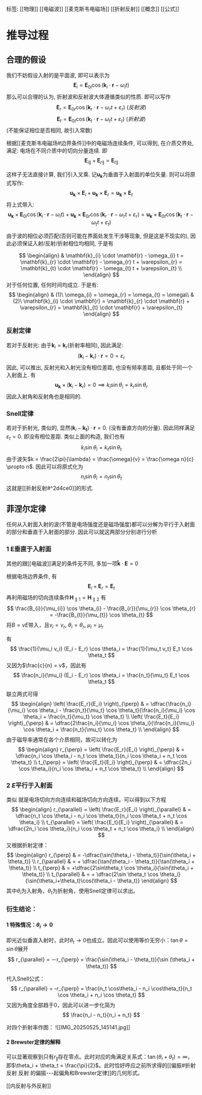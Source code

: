 标签: [[物理]] [[电磁波]] [[麦克斯韦电磁场]] [[折射反射]] [[概念]] [[公式]]

# 推导过程

## 合理的假设

我们不妨假设入射的是平面波, 即可以表示为
$$
\mathbf{E}_{i} = \mathbf{E}_{0i} \cos ( \mathbf{k}_{i} \cdot \mathbf{r} - \omega_{i} t )
$$
那么可以合理的认为, 折射波和反射波大体遵循类似的性质. 即可以写作
$$
\mathbf{E}_{r} = \mathbf{E}_{0r} \cos ( \mathbf{k}_{r} \cdot \mathbf{r} - \omega_{r} t +\varepsilon_{r})\ (反射波)
$$
$$
\mathbf{E}_{t} = \mathbf{E}_{0t} \cos ( \mathbf{k}_{t} \cdot \mathbf{r} - \omega_{t} t + \varepsilon_{t})\ (折射波)
$$
(不能保证相位是否相同, 故引入常数)

根据[[麦克斯韦电磁场#边界条件]]中的电磁场连续条件, 可以得到, 在介质交界处, 满足: 电场在不同介质中的切向分量连续. 即
$$
\mathbf{E}_{i\parallel} + \mathbf{E}_{r\parallel} = \mathbf{E}_{t\parallel}
$$

这样子无法直接计算, 我们引入叉乘. 记$\mathbf{u_{k}}$为垂直于入射面的单位矢量. 则可以将原式写作: 
$$
\mathbf{u_{k}} \times \mathbf{E}_{i} + \mathbf{u_{k}} \times \mathbf{E}_{r} = \mathbf{u_{k}} \times \mathbf{E}_{t}
$$
将上式带入: 
$$
\mathbf{u_{k}} \times \mathbf{E}_{0i} \cos ( \mathbf{k}_{i} \cdot \mathbf{r} - \omega_{i}t) + \mathbf{u_{k}} \times \mathbf{E}_{0r} \cos ( \mathbf{k}_{r} \cdot \mathbf{r} - \omega_{r} t +\varepsilon_{r}) = \mathbf{u_{k}} \times \mathbf{E}_{0t} \cos ( \mathbf{k}_{t} \cdot \mathbf{r} - \omega_{t} t + \varepsilon_{t})
$$

由于波的相位必须匹配(否则可能在界面处发生干涉等现象, 但是这是不现实的), 因此必须保证入射/反射/折射相位均相同, 于是有

$$
\begin{align}
 & \mathbf{k}_{i} \cdot \mathbf{r} - \omega_{i} t = \mathbf{k}_{r} \cdot \mathbf{r} - \omega_{r} t + \varepsilon_{r} = \mathbf{k}_{t} \cdot \mathbf{r} - \omega_{t} t + \varepsilon_{t} \\
\end{align}
$$
对于任何位置, 任何时间均成立. 于是有: 
$$
\begin{align}
 & (1)\ \omega_{i} = \omega_{r} = \omega_{t} = \omega\\
 & (2)\ \mathbf{k}_{i} \cdot \mathbf{r} = \mathbf{k}_{r} \cdot \mathbf{r} + \varepsilon_{r} = \mathbf{k}_{t} \cdot \mathbf{r} + \varepsilon_{t}
\end{align}
$$
### 反射定律

若对于反射光: 由于$\mathbf{k}_{i} = \mathbf{k}_{r}$(折射率相同), 因此满足: 
$$
(\mathbf{k}_{i} - \mathbf{k}_{r}) \cdot \mathbf{r} = 0 = \varepsilon_{r}
$$
因此, 可以推出, 反射光和入射光没有相位差距, 也没有频率差距, 且都处于同一个入射面上. 有
$$
\mathbf{u_{k}} \times (\mathbf{k}_{i} - \mathbf{k}_{r}) = 0 \implies k_{i} \sin \theta_{i} = k_{r} \sin \theta_{r}
$$
因此入射角和反射角也是相同的. 

### Snell定律

若对于折射光, 类似的, 显然$(\mathbf{k}_{i} - \mathbf{k_{t}}) \cdot \mathbf{r} = 0$. (没有垂直方向的分量). 因此同样满足$\varepsilon_{t} = 0$. 即没有相位差距. 类似上面的构造, 我们也有
$$
k_{i} \sin \theta_{i} = k_{t} \sin \theta_{t}
$$
由于波矢$k = \frac{2\pi}{\lambda} = \frac{\omega}{v} = \frac{\omega n}{c} \propto n$. 因此可以将原式化为
$$
n_{i} \sin \theta_{i} = n_{t} \sin \theta_{t}
$$
这就是[[折射反射#^2d4ce0]]的形式. 

## 菲涅尔定律

任何从入射面入射的波(不管是电场强度还是磁场强度)都可以分解为平行于入射面的部分和垂直于入射面的部分. 因此可以就这两部分分别进行分析

### 1 $\mathbf{E}$垂直于入射面

其他的跟[[电磁波]]满足的条件无不同, 多加一项$\mathbf{\hat{k}} \cdot \mathbf{E} = 0$

根据电场边界条件, 有
$$
\mathbf{E}_{i} + \mathbf{E}_{r} = \mathbf{E}_{t}
$$
再利用磁场的切向连续条件$\mathbf{H}_{\parallel 1} = \mathbf{H}_{\parallel 2}$
有
$$
\frac{B_{i}}{\mu_{i}} \cos \theta_{i} - \frac{B_{r}}{\mu_{r}} \cos \theta_{r} = -\frac{B_{t}}{\mu_{t}} \cos \theta_{t}
$$
将$B = vE$带入，且$v_i = v_r,\ \theta_i = \theta_r,\ \mu_i = \mu_r$

有
$$
\frac{1}{\mu_i v_i} (E_i - E_r) \cos \theta_i = \frac{1}{\mu_t v_t} E_t \cos \theta_t
$$
又因为$\frac{c}{n} = v$，因此有
$$
\frac{n_i}{\mu_i} (E_i - E_r) \cos \theta_i = \frac{n_t}{\mu_t} E_t \cos \theta_t
$$

联立两式可得
$$
\begin{align}
\left( \frac{E_r}{E_i} \right)_{\perp}  & = \dfrac{\frac{n_i}{\mu_i} \cos \theta_i - \frac{n_t}{\mu_t} \cos \theta_t}{\frac{n_i}{\mu_i} \cos \theta_i + \frac{n_t}{\mu_t} \cos \theta_t} \\
\left( \frac{E_t}{E_i} \right)_{\perp}  & = \dfrac{2\frac{n_i}{\mu_i} \cos \theta_i}{\frac{n_i}{\mu_i} \cos \theta_i + \frac{n_t}{\mu_t} \cos \theta_t} \\
\end{align}
$$
由于磁导率通常在各个介质相同，故可以转化为
$$
\begin{align}
r_{\perp} = \left( \frac{E_r}{E_i} \right)_{\perp}  & = \dfrac{n_i \cos \theta_i - n_t \cos \theta_t}{n_i \cos \theta_i + n_t \cos \theta_t} \\
t_{\perp} = \left( \frac{E_t}{E_i} \right)_{\perp}  & = \dfrac{2n_i \cos \theta_i}{n_i \cos \theta_i + n_t \cos \theta_t} \\
\end{align}
$$
### 2 $E$平行于入射面

类似 就是电场切向方向连续和磁场切向方向连续。可以得到以下方程
$$
\begin{align}
r_{\parallel} = \left( \frac{E_r}{E_i} \right)_{\parallel}  & = \dfrac{n_t \cos \theta_i - n_i \cos \theta_t}{n_i \cos \theta_t + n_t \cos \theta_i} \\
t_{\parallel} = \left( \frac{E_t}{E_i} \right)_{\parallel}  & = \dfrac{2n_i \cos \theta_i}{n_i \cos \theta_t + n_t \cos \theta_i} \\
\end{align}
$$
又根据折射定律：
$$
\begin{align}
r_{\perp}  & = -\dfrac{\sin(\theta_i - \theta_t)}{\sin(\theta_i + \theta_t)} \\
r_{\parallel} & = + \dfrac{\tan(\theta_i - \theta_t)}{\tan(\theta_i + \theta_t)} \\
t_{\perp} & = +\dfrac{2\sin\theta_t \cos \theta_i}{\sin(\theta_i + \theta_t)} \\
t_{\parallel} & = + \dfrac{2\sin \theta_t \cos \theta_i}{\sin(\theta_i+\theta_t)\cos(\theta_i - \theta_t)}
\end{align}
$$
其中$\theta_i$为入射角，$\theta_t$为折射角，使用Snell定律可以求出。

### 衍生结论：
#### 1 特殊情况：$\theta_i \to 0$

即光近似垂直入射时，此时$\theta_t \to 0$也成立。因此可以使用等价无穷小：$\tan \theta = \sin \theta$展开
$$
r_{\parallel} = －r_{\perp} = \frac{\sin(\theta_i - \theta_t)}{\sin (\theta_i + \theta_t)}
$$

代入Snell公式：
$$
r_{\parallel} = -r_{\perp} = \frac{n_t \cos\theta_i - n_i \cos\theta_t}{n_t \cos \theta_i + n_i \cos \theta_t}
$$
又因为角度全部趋于0，因此可以进一步化简为
$$
\frac{n_i - n_t}{n_i + n_t}
$$

对四个折射率作图：
![[IMG_20250525_145141.jpg]]

#### 2 Brewster定律的解释

可以显著观察到只有$r_{\parallel}$存在零点。此时对应的角满足关系式：$\tan (\theta_i + \theta_t) = \infty$，即$\theta_i + \theta_t = \frac{\pi}{2}$。此时恰好呼应之前所求得的[[偏振#折射反射 反射 的偏振---起偏角和Brewster定律]]的几何形式。

[[内反射与外反射]]
